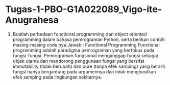 # Tugas-1-PBO-G1A022089_Vigo-ite-Anugrahesa

1. Buatlah perbedaan functional programming dan object oriented programming dalam bahasa pemrograman Python, serta berikan contoh masing-masing code nya
Jawab :
Functional Programming
Functional programming adalah paradigma pemrograman yang berfokus pada fungsi-fungsi. Pemrograman fungsional menganggap fungsi sebagai objek utama dan mendorong penggunaan fungsi yang bersifat immutability (tidak berubah) dan pure (tanpa efek samping) yang berarti fungsi hanya bergantung pada argumennya dan tidak menghasilkan efek samping pada lingkungan sekitarnya.

